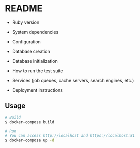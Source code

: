 # README

* Ruby version

* System dependencies

* Configuration

* Database creation

* Database initialization

* How to run the test suite

* Services (job queues, cache servers, search engines, etc.)

* Deployment instructions

## Usage

```bash
# Build
$ docker-compose build

# Run
# You can access http://localhost and https://localhost:81
$ docker-compose up -d

```